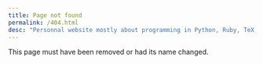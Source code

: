 ```yaml
---
title: Page not found
permalink: /404.html
desc: "Personnal website mostly about programming in Python, Ruby, TeX, R..."
---
```


This page must have been removed or had its name changed.
